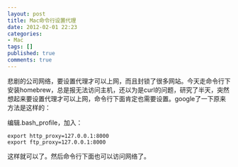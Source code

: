 ```yaml
---
layout: post
title: Mac命令行设置代理
date: 2012-02-01 22:23
categories:
- Mac
tags: []
published: true
comments: true
---
```

悲剧的公司网络，要设置代理才可以上网，而且封锁了很多网站。今天走命令行下安装homebrew，总是报无法访问主机，还以为是curl的问题，研究了半天，突然想起来要设置代理才可以上网，命令行下面肯定也需要设置。google了一下原来方法是这样的：

编辑.bash_profile，加入：

    export http_proxy=127.0.0.1:8000
    export ftp_proxy=127.0.0.1:8000

这样就可以了。然后命令行下面也可以访问网络了。
